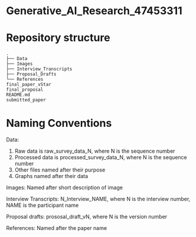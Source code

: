 # Generative_AI_Research_47453311

# Repository structure

```shell
.
├── Data
├── Images 
├── Interview_Transcripts 
├── Proposal_Drafts
└── References
final_paper_vStar
final_proposal
README.md
submitted_paper
```

# Naming Conventions

Data: 
1. Raw data is raw_survey_data_N, where N is the sequence number
2. Processed data is processed_survey_data_N, where N is the sequence number
3. Other files named after their purpose
4. Graphs named after their data
   
Images:
Named after short description of image

Interview Transcripts: 
N_Interview_NAME, where N is the interview number, NAME is the participant name

Proposal drafts:
prososal_draft_vN, where N is the version number

References: 
Named after the paper name
